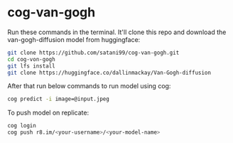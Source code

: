 # cog-van-gogh
Run these commands in the terminal. It'll clone this repo and download the van-gogh-diffusion model from huggingface:
```bash
git clone https://github.com/satani99/cog-van-gogh.git
cd cog-von-gogh
git lfs install
git clone https://huggingface.co/dallinmackay/Van-Gogh-diffusion
```

After that run below commands to run model using cog:
```bash
cog predict -i image=@input.jpeg
```
To push model on replicate:
```bash
cog login
cog push r8.im/<your-username>/<your-model-name>
```

